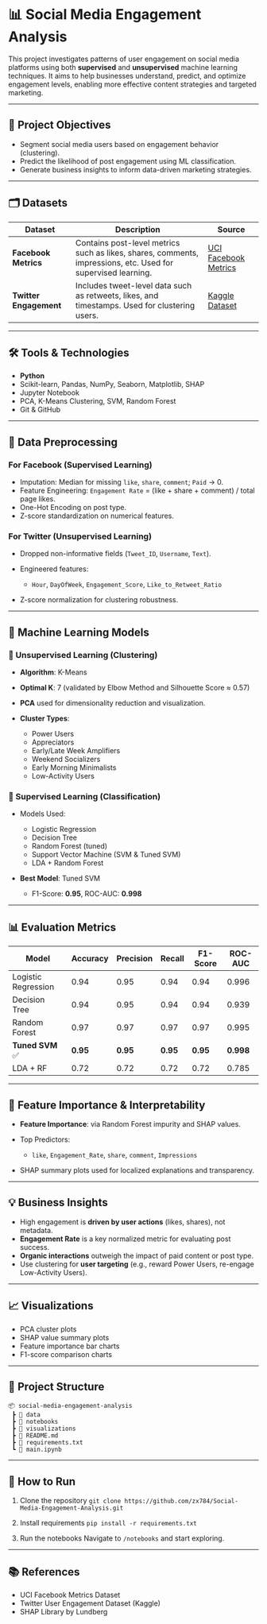 # 📊 Social Media Engagement Analysis

This project investigates patterns of user engagement on social media platforms using both **supervised** and **unsupervised** machine learning techniques. It aims to help businesses understand, predict, and optimize engagement levels, enabling more effective content strategies and targeted marketing.

---

## 🎯 Project Objectives

* Segment social media users based on engagement behavior (clustering).
* Predict the likelihood of post engagement using ML classification.
* Generate business insights to inform data-driven marketing strategies.

---

## 🗂 Datasets

| Dataset                | Description                                                                                                  | Source                                                                                     |
| ---------------------- | ------------------------------------------------------------------------------------------------------------ | ------------------------------------------------------------------------------------------ |
| **Facebook Metrics**   | Contains post-level metrics such as likes, shares, comments, impressions, etc. Used for supervised learning. | [UCI Facebook Metrics](https://archive.ics.uci.edu/dataset/368/facebook+metrics)           |
| **Twitter Engagement** | Includes tweet-level data such as retweets, likes, and timestamps. Used for clustering users.                | [Kaggle Dataset](https://www.kaggle.com/datasets/thedevastator/tweets-and-user-engagement) |

---

## 🛠 Tools & Technologies

* **Python**
* Scikit-learn, Pandas, NumPy, Seaborn, Matplotlib, SHAP
* Jupyter Notebook
* PCA, K-Means Clustering, SVM, Random Forest
* Git & GitHub

---

## 🔄 Data Preprocessing

### For Facebook (Supervised Learning)

* Imputation: Median for missing `like`, `share`, `comment`; `Paid` → 0.
* Feature Engineering: `Engagement Rate` = (like + share + comment) / total page likes.
* One-Hot Encoding on post type.
* Z-score standardization on numerical features.

### For Twitter (Unsupervised Learning)

* Dropped non-informative fields (`Tweet_ID`, `Username`, `Text`).
* Engineered features:

  * `Hour`, `DayOfWeek`, `Engagement_Score`, `Like_to_Retweet_Ratio`
* Z-score normalization for clustering robustness.

---

## 🧠 Machine Learning Models

### 📌 Unsupervised Learning (Clustering)

* **Algorithm**: K-Means
* **Optimal K**: 7 (validated by Elbow Method and Silhouette Score ≈ 0.57)
* **PCA** used for dimensionality reduction and visualization.
* **Cluster Types**:

  * Power Users
  * Appreciators
  * Early/Late Week Amplifiers
  * Weekend Socializers
  * Early Morning Minimalists
  * Low-Activity Users

### 📌 Supervised Learning (Classification)

* Models Used:

  * Logistic Regression
  * Decision Tree
  * Random Forest (tuned)
  * Support Vector Machine (SVM & Tuned SVM)
  * LDA + Random Forest
* **Best Model**: Tuned SVM

  * F1-Score: **0.95**, ROC-AUC: **0.998**

---

## 📊 Evaluation Metrics

| Model               | Accuracy | Precision | Recall   | F1-Score | ROC-AUC   |
| ------------------- | -------- | --------- | -------- | -------- | --------- |
| Logistic Regression | 0.94     | 0.95      | 0.94     | 0.94     | 0.996     |
| Decision Tree       | 0.94     | 0.95      | 0.94     | 0.94     | 0.939     |
| Random Forest       | 0.97     | 0.97      | 0.97     | 0.97     | 0.995     |
| **Tuned SVM** ✅     | **0.95** | **0.95**  | **0.95** | **0.95** | **0.998** |
| LDA + RF            | 0.72     | 0.72      | 0.72     | 0.72     | 0.785     |

---

## 📌 Feature Importance & Interpretability

* **Feature Importance**: via Random Forest impurity and SHAP values.
* Top Predictors:

  * `like`, `Engagement_Rate`, `share`, `comment`, `Impressions`
* SHAP summary plots used for localized explanations and transparency.

---

## 💡 Business Insights

* High engagement is **driven by user actions** (likes, shares), not metadata.
* **Engagement Rate** is a key normalized metric for evaluating post success.
* **Organic interactions** outweigh the impact of paid content or post type.
* Use clustering for **user targeting** (e.g., reward Power Users, re-engage Low-Activity Users).

---

## 📈 Visualizations

* PCA cluster plots
* SHAP value summary plots
* Feature importance bar charts
* F1-score comparison charts

---

## 📁 Project Structure

```
📦 social-media-engagement-analysis
 ┣ 📂 data
 ┣ 📂 notebooks
 ┣ 📂 visualizations
 ┣ 📄 README.md
 ┣ 📄 requirements.txt
 ┗ 📄 main.ipynb
```

---

## 📌 How to Run

1. Clone the repository
   `git clone https://github.com/zx784/Social-Media-Engagement-Analysis.git`

2. Install requirements
   `pip install -r requirements.txt`

3. Run the notebooks
   Navigate to `/notebooks` and start exploring.

---

## 📚 References

* UCI Facebook Metrics Dataset
* Twitter User Engagement Dataset (Kaggle)
* SHAP Library by Lundberg

